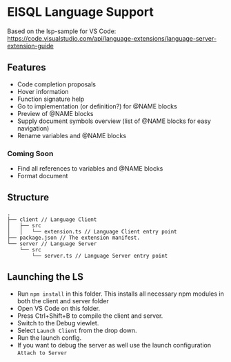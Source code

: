 # ElSQL Language Support

Based on the lsp-sample for VS Code: https://code.visualstudio.com/api/language-extensions/language-server-extension-guide

## Features

- Code completion proposals
- Hover information
- Function signature help
- Go to implementation (or definition?) for @NAME blocks
- Preview of @NAME blocks
- Supply document symbols overview (list of @NAME blocks for easy navigation)
- Rename variables and @NAME blocks

### Coming Soon

- Find all references to variables and @NAME blocks
- Format document

## Structure

```
.
├── client // Language Client
│   ├── src
│   │   └── extension.ts // Language Client entry point
├── package.json // The extension manifest.
└── server // Language Server
    └── src
        └── server.ts // Language Server entry point
```

## Launching the LS

- Run `npm install` in this folder. This installs all necessary npm modules in both the client and server folder
- Open VS Code on this folder.
- Press Ctrl+Shift+B to compile the client and server.
- Switch to the Debug viewlet.
- Select `Launch Client` from the drop down.
- Run the launch config.
- If you want to debug the server as well use the launch configuration `Attach to Server`
